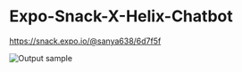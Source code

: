 # Expo-Snack-X-Helix-Chatbot

https://snack.expo.io/@sanya638/6d7f5f

![Output sample](https://github.com/dear-s/Expo-Snack-X-Helix-Chatbot/blob/master/expo_app_gif.gif)
